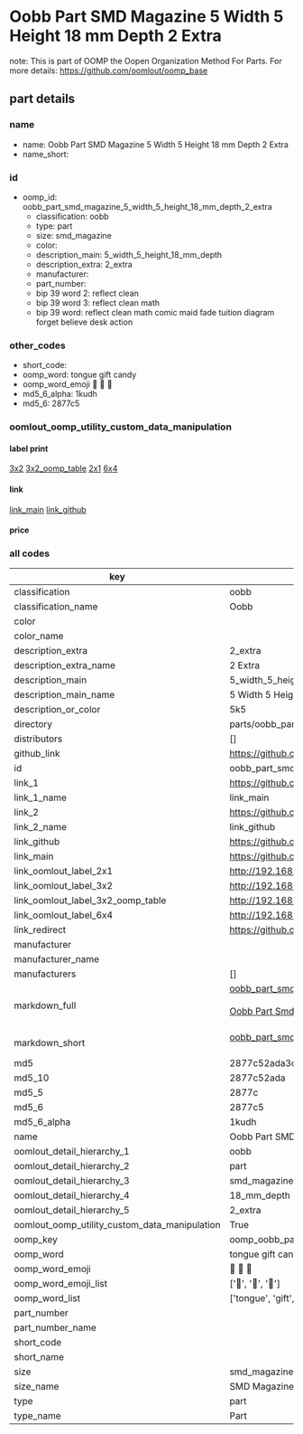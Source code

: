 # Oobb Part SMD Magazine 5 Width 5 Height 18 mm Depth 2 Extra  

note: This is part of OOMP the Oopen Organization Method For Parts. For more details: https://github.com/oomlout/oomp_base

##  part details
  







### name
* name: Oobb Part SMD Magazine 5 Width 5 Height 18 mm Depth 2 Extra
* name_short: 
### id
* oomp_id: oobb_part_smd_magazine_5_width_5_height_18_mm_depth_2_extra
  * classification: oobb
  * type: part
  * size: smd_magazine
  * color: 
  * description_main: 5_width_5_height_18_mm_depth
  * description_extra: 2_extra
  * manufacturer: 
  * part_number: 
  * bip 39 word 2: reflect clean
  * bip 39 word 3: reflect clean math
  * bip 39 word: reflect clean math comic maid fade tuition diagram forget believe desk action

### other_codes
* short_code: 
* oomp_word: tongue gift candy
* oomp_word_emoji :tongue: :gift: :candy:
* md5_6_alpha: 1kudh
* md5_6: 2877c5






### oomlout_oomp_utility_custom_data_manipulation
#### label print
[3x2](http://192.168.1.245:1112/?label=oomp%201kudh)
[3x2_oomp_table](http://192.168.1.108:1112/?label=oomp%201kudh)
[2x1](http://192.168.1.242:1112/?label=oomp%201kudh)
[6x4](http://192.168.1.55:1112/?label=oomp%201kudh)    

#### link

[link_main](https://github.com/oomlout/oomlout_oomp_version_1_messy/tree/main/parts/oobb_part_smd_magazine_5_width_5_height_18_mm_depth_2_extra) [link_github](https://github.com/oomlout/oomlout_oomp_version_1_messy/tree/main/parts/oobb_part_smd_magazine_5_width_5_height_18_mm_depth_2_extra)                             

#### price







### all codes 
| key | value |  
| --- | --- |  
| classification | oobb |  
| classification_name | Oobb |  
| color |  |  
| color_name |  |  
| description_extra | 2_extra |  
| description_extra_name | 2 Extra |  
| description_main | 5_width_5_height_18_mm_depth |  
| description_main_name | 5 Width 5 Height 18 mm Depth |  
| description_or_color | 5k5 |  
| directory | parts/oobb_part_smd_magazine_5_width_5_height_18_mm_depth_2_extra |  
| distributors | [] |  
| github_link | https://github.com/oomlout/oomlout_oomp_part_src/tree/main/parts/oobb_part_smd_magazine_5_width_5_height_18_mm_depth_2_extra |  
| id | oobb_part_smd_magazine_5_width_5_height_18_mm_depth_2_extra |  
| link_1 | https://github.com/oomlout/oomlout_oomp_version_1_messy/tree/main/parts/oobb_part_smd_magazine_5_width_5_height_18_mm_depth_2_extra |  
| link_1_name | link_main |  
| link_2 | https://github.com/oomlout/oomlout_oomp_version_1_messy/tree/main/parts/oobb_part_smd_magazine_5_width_5_height_18_mm_depth_2_extra |  
| link_2_name | link_github |  
| link_github | https://github.com/oomlout/oomlout_oomp_version_1_messy/tree/main/parts/oobb_part_smd_magazine_5_width_5_height_18_mm_depth_2_extra |  
| link_main | https://github.com/oomlout/oomlout_oomp_version_1_messy/tree/main/parts/oobb_part_smd_magazine_5_width_5_height_18_mm_depth_2_extra |  
| link_oomlout_label_2x1 | http://192.168.1.242:1112/?label=oomp%201kudh |  
| link_oomlout_label_3x2 | http://192.168.1.245:1112/?label=oomp%201kudh |  
| link_oomlout_label_3x2_oomp_table | http://192.168.1.108:1112/?label=oomp%201kudh |  
| link_oomlout_label_6x4 | http://192.168.1.55:1112/?label=oomp%201kudh |  
| link_redirect | https://github.com/oomlout/oomlout_oomp_version_1_messy/tree/main/parts/oobb_part_smd_magazine_5_width_5_height_18_mm_depth_2_extra |  
| manufacturer |  |  
| manufacturer_name |  |  
| manufacturers | [] |  
| markdown_full | [oobb_part_smd_magazine_5_width_5_height_18_mm_depth_2_extra](none)<br>[](none)<br>[Oobb Part Smd Magazine 5 Width 5 Height 18 Mm Depth 2 Extra](none)<br><br> |  
| markdown_short | [oobb_part_smd_magazine_5_width_5_height_18_mm_depth_2_extra](none)<br><br> |  
| md5 | 2877c52ada3cfd45474302e5120a95a1 |  
| md5_10 | 2877c52ada |  
| md5_5 | 2877c |  
| md5_6 | 2877c5 |  
| md5_6_alpha | 1kudh |  
| name | Oobb Part SMD Magazine 5 Width 5 Height 18 mm Depth 2 Extra |  
| oomlout_detail_hierarchy_1 | oobb |  
| oomlout_detail_hierarchy_2 | part |  
| oomlout_detail_hierarchy_3 | smd_magazine |  
| oomlout_detail_hierarchy_4 | 18_mm_depth |  
| oomlout_detail_hierarchy_5 | 2_extra |  
| oomlout_oomp_utility_custom_data_manipulation | True |  
| oomp_key | oomp_oobb_part_smd_magazine_5_width_5_height_18_mm_depth_2_extra |  
| oomp_word | tongue gift candy |  
| oomp_word_emoji | :tongue: :gift: :candy: |  
| oomp_word_emoji_list | [':tongue:', ':gift:', ':candy:'] |  
| oomp_word_list | ['tongue', 'gift', 'candy'] |  
| part_number |  |  
| part_number_name |  |  
| short_code |  |  
| short_name |  |  
| size | smd_magazine |  
| size_name | SMD Magazine |  
| type | part |  
| type_name | Part |  
